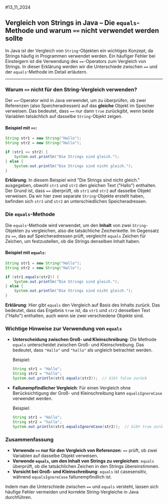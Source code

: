 #13_11_2024
## Vergleich von Strings in Java – Die `equals`-Methode und warum `==` nicht verwendet werden sollte

In Java ist der Vergleich von `String`-Objekten ein wichtiges Konzept, da Strings häufig in Programmen verwendet werden. Ein häufiger Fehler bei Einsteigern ist die Verwendung des `==`-Operators zum Vergleich von Strings. In dieser Erklärung werden wir die Unterschiede zwischen `==` und der `equals`-Methode im Detail erläutern.

---

### Warum `==` nicht für den String-Vergleich verwenden?

Der `==`-Operator wird in Java verwendet, um zu überprüfen, ob zwei Referenzen (also Speicheradressen) auf das **gleiche** Objekt im Speicher verweisen. Das bedeutet, dass `==` nur dann `true` zurückgibt, wenn beide Variablen tatsächlich auf dasselbe `String`-Objekt zeigen.

#### Beispiel mit `==`:

```java
String str1 = new String("Hallo");
String str2 = new String("Hallo");

if (str1 == str2) {
    System.out.println("Die Strings sind gleich.");
} else {
    System.out.println("Die Strings sind nicht gleich.");
}
```

**Erklärung**: In diesem Beispiel wird "Die Strings sind nicht gleich." ausgegeben, obwohl `str1` und `str2` den gleichen Text ("Hallo") enthalten. Der Grund ist, dass `==` überprüft, ob `str1` und `str2` auf dasselbe Objekt verweisen. Da wir hier zwei separate `String`-Objekte erstellt haben, befinden sich `str1` und `str2` an unterschiedlichen Speicheradressen.

### Die `equals`-Methode

Die `equals`-Methode wird verwendet, um den **Inhalt** von zwei `String`-Objekten zu vergleichen, also die tatsächliche Zeichenkette. Im Gegensatz zu `==`, das auf Speicheradressen prüft, vergleicht `equals` Zeichen für Zeichen, um festzustellen, ob die Strings denselben Inhalt haben.

#### Beispiel mit `equals`:

```java
String str1 = new String("Hallo");
String str2 = new String("Hallo");

if (str1.equals(str2)) {
    System.out.println("Die Strings sind gleich.");
} else {
    System.out.println("Die Strings sind nicht gleich.");
}
```

**Erklärung**: Hier gibt `equals` den Vergleich auf Basis des Inhalts zurück. Das bedeutet, dass das Ergebnis `true` ist, da `str1` und `str2` denselben Text ("Hallo") enthalten, auch wenn sie zwei verschiedene Objekte sind.

### Wichtige Hinweise zur Verwendung von `equals`

- **Unterscheidung zwischen Groß- und Kleinschreibung**: Die Methode `equals` unterscheidet zwischen Groß- und Kleinschreibung. Das bedeutet, dass `"Hallo"` und `"hallo"` als ungleich betrachtet werden.
  
    Beispiel:
    ```java
    String str1 = "Hallo";
    String str2 = "hallo";
    System.out.println(str1.equals(str2));  // Gibt false zurück
    ```

- **Fallunempfindlicher Vergleich**: Für einen Vergleich ohne Berücksichtigung der Groß- und Kleinschreibung kann `equalsIgnoreCase` verwendet werden.
  
    Beispiel:
    ```java
    String str1 = "Hallo";
    String str2 = "hallo";
    System.out.println(str1.equalsIgnoreCase(str2));  // Gibt true zurück
    ```

### Zusammenfassung

- **Verwende `==` nur für den Vergleich von Referenzen**: `==` prüft, ob zwei Variablen auf dasselbe Objekt verweisen.
- **Verwende `equals`, um den Inhalt von Strings zu vergleichen**: `equals` überprüft, ob die tatsächlichen Zeichen in den Strings übereinstimmen.
- **Vorsicht bei Groß- und Kleinschreibung**: `equals` ist casesensitiv, während `equalsIgnoreCase` fallunempfindlich ist.

Indem man die Unterschiede zwischen `==` und `equals` versteht, lassen sich häufige Fehler vermeiden und korrekte String-Vergleiche in Java durchführen.

